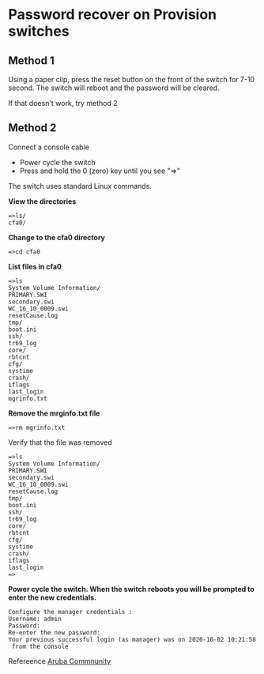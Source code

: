 # Password recover on Provision switches #

## Method 1 ##
Using a paper clip, press the reset button on the front of the switch for 7-10 second. The switch will reboot and the password will be cleared.

If that doesn't work, try method 2

## Method 2 ##

Connect a console cable
* Power cycle the switch
* Press and hold the 0 (zero) key until you see "=>"

The switch uses standard Linux commands.

**View the directories**
```
=>ls/
cfa0/
```

**Change to the cfa0 directory**
```
=>cd cfa0
```

**List files in cfa0**
```
=>ls
System Volume Information/
PRIMARY.SWI
secondary.swi
WC_16_10_0009.swi
resetCause.log
tmp/
boot.ini
ssh/
tr69_log
core/
rbtcnt
cfg/
systime
crash/
iflags
last_login
mgrinfo.txt
```
**Remove the mrginfo.txt file**
```
=>rm mgrinfo.txt
```

Verify that the file was removed
```
=>ls
System Volume Information/
PRIMARY.SWI
secondary.swi
WC_16_10_0009.swi
resetCause.log
tmp/
boot.ini
ssh/
tr69_log
core/
rbtcnt
cfg/
systime
crash/
iflags
last_login
=>
```

**Power cycle the switch.
When the switch reboots you will be prompted to enter the new credentials.**

```
Configure the manager credentials :
Username: admin
Password:
Re-enter the new password:
Your previous successful login (as manager) was on 2020-10-02 10:21:58
 from the console
```

Refereence
[Aruba Commnunity](https://community.arubanetworks.com/browse/articles/blogviewer?blogkey=e641a8e4-7cd1-498c-888d-835e4e01ec51)
